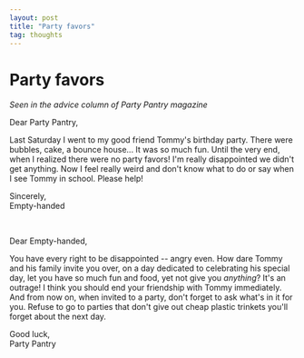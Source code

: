 ```yaml
---
layout: post
title: "Party favors"
tag: thoughts
---
```


# Party favors

_Seen in the advice column of Party Pantry magazine_

Dear Party Pantry,

Last Saturday I went to my good friend Tommy's birthday party. There were bubbles, cake, a bounce house... It was so much fun. Until the very end, when I realized there were no party favors! I'm really disappointed we didn't get anything. Now I feel really weird and don't know what to do or say when I see Tommy in school. Please help!

Sincerely,<br />
Empty-handed

<br />

Dear Empty-handed,

You have every right to be disappointed -- angry even. How dare Tommy and his family invite you over, on a day dedicated to celebrating his special day, let you have so much fun and food, yet not give you *anything*? It's an outrage! I think you should end your friendship with Tommy immediately. And from now on, when invited to a party, don't forget to ask what's in it for you. Refuse to go to parties that don't give out cheap plastic trinkets you'll forget about the next day.

Good luck,<br />
Party Pantry

